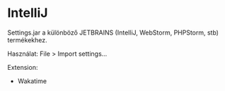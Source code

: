# IntelliJ

Settings.jar a különböző JETBRAINS (IntelliJ, WebStorm, PHPStorm, stb) termékekhez.

Használat: File > Import settings...

Extension:
* Wakatime
